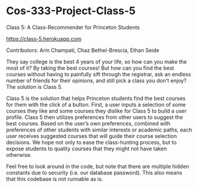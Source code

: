# Cos-333-Project-Class-5
Class 5: A Class-Recommender for Princeton Students

https://class-5.herokuapp.com

Contributors: Arin Champati, Chaz Bethel-Brescia, Ethan Seide

They say college is the best 4 years of your life, so how can you make the most of it? By taking the best courses! But how can you find the best courses without having to painfully sift through the registrar, ask an endless number of friends for their opinions, and still pick a class you don't enjoy? The solution is Class 5.

Class 5 is the solution that helps Princeton students find the best courses for them with the click of a button. First, a user inputs a selection of some courses they like and some courses they dislike for Class 5 to build a user profile. Class 5 then utilizes preferences from other users to suggest the best courses. Based on the user’s own preferences, combined with preferences of other students with similar interests or academic paths, each user receives suggested courses that will guide their course selection decisions. We hope not only to ease the class-hunting process, but to expose students to quality courses that they might not have taken otherwise.

Feel free to look around in the code, but note that there are multiple hidden constants due to security (i.e. our database password). This also means that this codebase is not runnable as is.
